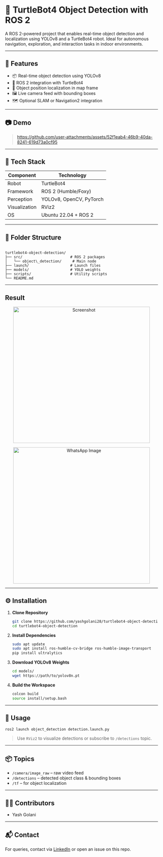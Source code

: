 # 🤖 TurtleBot4 Object Detection with ROS 2

A ROS 2-powered project that enables real-time object detection and localization using YOLOv8 and a TurtleBot4 robot. Ideal for autonomous navigation, exploration, and interaction tasks in indoor environments.

---

## 🧠 Features

- 📦 Real-time object detection using YOLOv8
- 🧭 ROS 2 integration with TurtleBot4
- 📍 Object position localization in map frame
- 🖼️ Live camera feed with bounding boxes
- 🗺️ Optional SLAM or Navigation2 integration

---

## 📷 Demo

> https://github.com/user-attachments/assets/52f1eab4-46b9-40da-8241-619d73a0cf95

---

## 🧰 Tech Stack

| Component    | Technology            |
|--------------|------------------------|
| Robot        | TurtleBot4              |
| Framework    | ROS 2 (Humble/Foxy)     |
| Perception   | YOLOv8, OpenCV, PyTorch |
| Visualization| RViz2                   |
| OS           | Ubuntu 22.04 + ROS 2    |

---

## 📁 Folder Structure

```

turtlebot4-object-detection/
├── src/                      # ROS 2 packages
│   └── object\_detection/     # Main node
├── launch/                   # Launch files
├── models/                   # YOLO weights
├── scripts/                  # Utility scripts
└── README.md

````

---
## Result

<p align="center">
  <img src="https://github.com/user-attachments/assets/d14f1b5e-63ad-46a5-ba92-83be6457ce5e" alt="Screenshot" width="450"/>
</p>

<p align="center">
  <img src="https://github.com/user-attachments/assets/c8c423a7-a9cb-43c3-b4f4-7f5e1986b41e" alt="WhatsApp Image" width="450"/>
</p>

---
## ⚙️ Installation

1. **Clone Repository**
   ```bash
   git clone https://github.com/yashgolani28/turtlebot4-object-detection.git
   cd turtlebot4-object-detection

2. **Install Dependencies**

   ```bash
   sudo apt update
   sudo apt install ros-humble-cv-bridge ros-humble-image-transport
   pip install ultralytics
   ```

3. **Download YOLOv8 Weights**

   ```bash
   cd models/
   wget https://path/to/yolov8n.pt
   ```

4. **Build the Workspace**

   ```bash
   colcon build
   source install/setup.bash
   ```

---

## 🚀 Usage

```bash
ros2 launch object_detection detection.launch.py
```

> Use `RViz2` to visualize detections or subscribe to `/detections` topic.

---

## 📦 Topics

* `/camera/image_raw` – raw video feed
* `/detections` – detected object class & bounding boxes
* `/tf` – for object localization

---

## 👨‍💻 Contributors

* Yash Golani
  
---

## 📬 Contact

For queries, contact via [LinkedIn](https://www.linkedin.com/in/yashgolani28) or open an issue on this repo.

```
